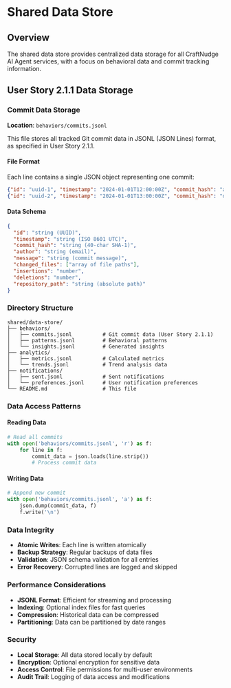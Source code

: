 # Shared Data Store

## Overview

The shared data store provides centralized data storage for all CraftNudge AI Agent services, with a focus on behavioral data and commit tracking information.

## User Story 2.1.1 Data Storage

### Commit Data Storage

**Location**: `behaviors/commits.jsonl`

This file stores all tracked Git commit data in JSONL (JSON Lines) format, as specified in User Story 2.1.1.

#### File Format

Each line contains a single JSON object representing one commit:

```json
{"id": "uuid-1", "timestamp": "2024-01-01T12:00:00Z", "commit_hash": "abc123...", "author": "dev@example.com", "message": "feat: add feature", "changed_files": ["file1.py"], "insertions": 10, "deletions": 5, "repository_path": "/path/to/repo"}
{"id": "uuid-2", "timestamp": "2024-01-01T13:00:00Z", "commit_hash": "def456...", "author": "dev@example.com", "message": "fix: bug fix", "changed_files": ["file2.py"], "insertions": 3, "deletions": 1, "repository_path": "/path/to/repo"}
```

#### Data Schema

```json
{
  "id": "string (UUID)",
  "timestamp": "string (ISO 8601 UTC)",
  "commit_hash": "string (40-char SHA-1)",
  "author": "string (email)",
  "message": "string (commit message)",
  "changed_files": ["array of file paths"],
  "insertions": "number",
  "deletions": "number",
  "repository_path": "string (absolute path)"
}
```

### Directory Structure

```
shared/data-store/
├── behaviors/
│   ├── commits.jsonl          # Git commit data (User Story 2.1.1)
│   ├── patterns.jsonl         # Behavioral patterns
│   └── insights.jsonl         # Generated insights
├── analytics/
│   ├── metrics.jsonl          # Calculated metrics
│   └── trends.jsonl           # Trend analysis data
├── notifications/
│   ├── sent.jsonl             # Sent notifications
│   └── preferences.jsonl      # User notification preferences
└── README.md                  # This file
```

### Data Access Patterns

#### Reading Data

```python
# Read all commits
with open('behaviors/commits.jsonl', 'r') as f:
    for line in f:
        commit_data = json.loads(line.strip())
        # Process commit data
```

#### Writing Data

```python
# Append new commit
with open('behaviors/commits.jsonl', 'a') as f:
    json.dump(commit_data, f)
    f.write('\n')
```

### Data Integrity

- **Atomic Writes**: Each line is written atomically
- **Backup Strategy**: Regular backups of data files
- **Validation**: JSON schema validation for all entries
- **Error Recovery**: Corrupted lines are logged and skipped

### Performance Considerations

- **JSONL Format**: Efficient for streaming and processing
- **Indexing**: Optional index files for fast queries
- **Compression**: Historical data can be compressed
- **Partitioning**: Data can be partitioned by date ranges

### Security

- **Local Storage**: All data stored locally by default
- **Encryption**: Optional encryption for sensitive data
- **Access Control**: File permissions for multi-user environments
- **Audit Trail**: Logging of data access and modifications

